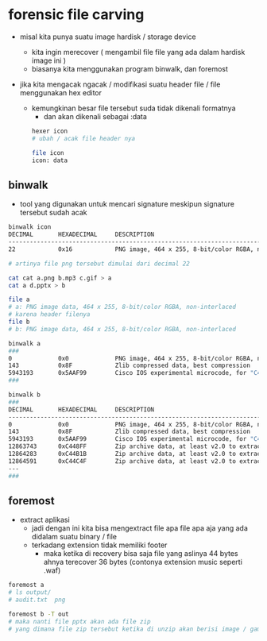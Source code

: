 # forensic file carving
- misal kita punya suatu image hardisk / storage device
  - kita ingin merecover ( mengambil file file yang ada dalam hardisk image ini )
  - biasanya kita menggunakan program binwalk, dan foremost

- jika kita mengacak ngacak / modifikasi suatu header file / file menggunakan hex editor
  - kemungkinan besar file tersebut suda tidak dikenali formatnya
    - dan akan dikenali sebagai :data
    ```bash
    hexer icon
    # ubah / acak file header nya

    file icon
    icon: data
    ```

## binwalk
- tool yang digunakan untuk mencari signature meskipun signature tersebut sudah acak
```bash
binwalk icon
DECIMAL       HEXADECIMAL     DESCRIPTION
--------------------------------------------------------------------------------
22            0x16            PNG image, 464 x 255, 8-bit/color RGBA, non-interlaced

# artinya file png tersebut dimulai dari decimal 22

cat cat a.png b.mp3 c.gif > a
cat a d.pptx > b

file a
# a: PNG image data, 464 x 255, 8-bit/color RGBA, non-interlaced 
# karena header filenya
file b
# b: PNG image data, 464 x 255, 8-bit/color RGBA, non-interlaced

binwalk a
###
0             0x0             PNG image, 464 x 255, 8-bit/color RGBA, non-interlaced
143           0x8F            Zlib compressed data, best compression
5943193       0x5AAF99        Cisco IOS experimental microcode, for "C4"
###

binwalk b
###
DECIMAL       HEXADECIMAL     DESCRIPTION
--------------------------------------------------------------------------------
0             0x0             PNG image, 464 x 255, 8-bit/color RGBA, non-interlaced
143           0x8F            Zlib compressed data, best compression
5943193       0x5AAF99        Cisco IOS experimental microcode, for "C4"
12863743      0xC448FF        Zip archive data, at least v2.0 to extract, name: éContentèTypesê.xml
12864283      0xC44B1B        Zip archive data, at least v2.0 to extract, name: èrels/.rels
12864591      0xC44C4F        Zip archive data, at least v2.0 to extract, name: docProps/app.xml
---
###
```

## foremost
- extract aplikasi
  - jadi dengan ini kita bisa mengextract file apa file apa aja yang ada didalam suatu binary / file
  - terkadang extension tidak memiliki footer
    - maka ketika di recovery bisa saja file yang aslinya 44 bytes ahnya terecover 36 bytes (contonya extension music seperti .waf)


```bash
foremost a
# ls output/
# audit.txt  png

foremost b -T out
# maka nanti file pptx akan ada file zip
# yang dimana file zip tersebut ketika di unzip akan berisi image / gambar yang ada pada pptx tersebut
```